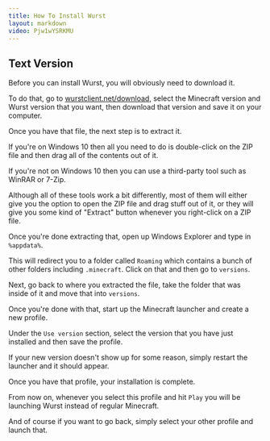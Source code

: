 ```yaml
---
title: How To Install Wurst
layout: markdown
video: Pjw1wYSRKMU
---
```

## Text Version
Before you can install Wurst, you will obviously need to download it.

To do that, go to [wurstclient.net/download](/download/), select the Minecraft version and Wurst version that you want, then download that version and save it on your computer.

Once you have that file, the next step is to extract it.

If you're on Windows 10 then all you need to do is double-click on the ZIP file and then drag all of the contents out of it.

If you're not on Windows 10 then you can use a third-party tool such as WinRAR or 7-Zip.

Although all of these tools work a bit differently, most of them will either give you the option to open the ZIP file and drag stuff out of it, or they will give you some kind of "Extract" button whenever you right-click on a ZIP file.

Once you're done extracting that, open up Windows Explorer and type in `%appdata%`.

This will redirect you to a folder called `Roaming` which contains a bunch of other folders including `.minecraft`. Click on that and then go to `versions`.

Next, go back to where you extracted the file, take the folder that was inside of it and move that into `versions`.

Once you're done with that, start up the Minecraft launcher and create a new profile.

Under the `Use version` section, select the version that you have just installed and then save the profile.

If your new version doesn't show up for some reason, simply restart the launcher and it should appear.

Once you have that profile, your installation is complete.

From now on, whenever you select this profile and hit `Play` you will be launching Wurst instead of regular Minecraft.

And of course if you want to go back, simply select your other profile and launch that.
